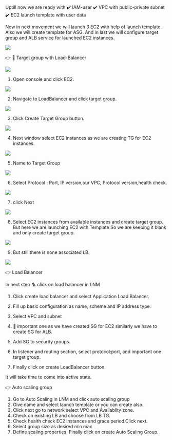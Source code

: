 Uptill now we are ready with 
✔️ IAM-user
✔️ VPC with public-private subnet
✔️ EC2 launch template with user data

Now in next movement we will launch 3 EC2 with help of launch template.
Also we will create template for ASG. And in last we will configure target group and ALB service for launched EC2 instances.

![](https://github.com/smitwaman/project-1/blob/main/images/ASG-LB/1.png)



👉 🎯 Target group with Load-Balancer 

![](https://github.com/smitwaman/project-1/blob/main/images/ASG-LB/4.png)

1. Open console and click EC2.

![](https://github.com/smitwaman/project-1/blob/main/images/ASG-LB/3.png)


2. Navigate to LoadBalancer and click target group.

![](https://github.com/smitwaman/project-1/blob/main/images/ASG-LB/5.png)


3. Click Create Target Group button.

![](https://github.com/smitwaman/project-1/blob/main/images/ASG-LB/6.png)


4. Next window select EC2 instances as we are creating TG for EC2 instances.

![](https://github.com/smitwaman/project-1/blob/main/images/ASG-LB/7.png)


5. Name to Target Group

![](https://github.com/smitwaman/project-1/blob/main/images/ASG-LB/8.png)


6. Select Protocol : Port, IP version,our VPC, Protocol version,health check.

![](https://github.com/smitwaman/project-1/blob/main/images/ASG-LB/8a.png)


7. click Next 

![](https://github.com/smitwaman/project-1/blob/main/images/ASG-LB/9.png)


8. Select EC2 instances from available instances and create target group. But here we are launching EC2 with Template So we are keeping it blank and only create target group.  

![](https://github.com/smitwaman/project-1/blob/main/images/ASG-LB/10.png)


9. But still there is none associated LB.

![](https://github.com/smitwaman/project-1/blob/main/images/ASG-LB/11.png)




👉 Load Balancer 

In next step 🪜 click on load balancer in LNM

1. Click create load balancer and select Application Load Balancer.



2. Fill up basic configuration as name, scheme and IP address type.


3. Select VPC and subnet


4. 🍒 important one as we have created SG for EC2 similarly we have to create SG for ALB.


5. Add SG to security groups.


6. In listener and routing section, select protocol:port, and important one target group.


7. Finally click on create LoadBalancer button.



It will take time to come into active state.




👉 Auto scaling group
1. Go to Auto Scaling in LNM and click auto scaling group
2. Give name and select launch template or you can create also.
3. Click next go to network select VPC and Availablity zone.
4. Check on existing LB and choose from LB TG.
5. Check health check EC2 instances and grace period.Click next.
6. Select group size as desired min max
7. Define scaling properties.
Finally click on create Auto Scaling Group.

